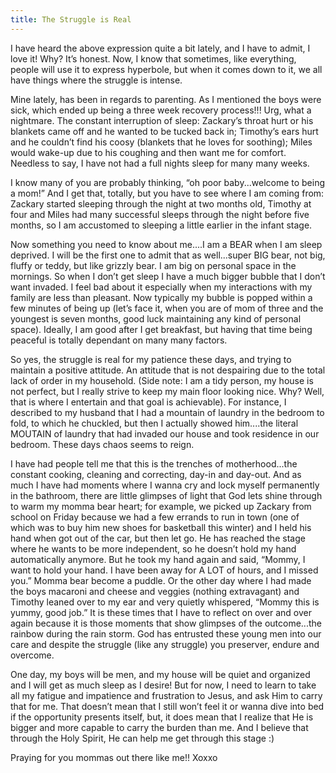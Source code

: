 ```yaml
---
title: The Struggle is Real
---
```


I have heard the above expression quite a bit lately, and I have to admit, I love it! Why? It’s honest. Now, I know that sometimes, like everything, people will use it to express hyperbole, but when it comes down to it, we all have things where the struggle is intense.

Mine lately, has been in regards to parenting. As I mentioned the boys were sick, which ended up being a three week recovery process!!! Urg, what a nightmare. The constant interruption of sleep: Zackary’s throat hurt or his blankets came off and he wanted to be tucked back in; Timothy’s ears hurt and he couldn’t find his coosy (blankets that he loves for soothing); Miles would wake-up due to his coughing and then want me for comfort. Needless to say, I have not had a full nights sleep for many many weeks.

I know many of you are probably thinking, “oh poor baby...welcome to being a mom!” And I get that, totally, but you have to see where I am coming from: Zackary started sleeping through the night at two months old, Timothy at four and Miles had many successful sleeps through the night before five months, so I am accustomed to sleeping a little earlier in the infant stage.

Now something you need to know about me....I am a BEAR when I am sleep deprived. I will be the first one to admit that as well...super BIG bear, not big, fluffy or teddy, but like grizzly bear. I am big on personal space in the mornings. So when I don’t get sleep I have a much bigger bubble that I don’t want invaded. I feel bad about it especially when my interactions with my family are less than pleasant. Now typically my bubble is popped within a few minutes of being up (let’s face it, when you are of mom of three and the youngest is seven months, good luck maintaining any kind of personal space). Ideally, I am good after I get breakfast, but having that time being peaceful is totally dependant on many many factors.

So yes, the struggle is real for my patience these days, and trying to maintain a positive attitude. An attitude that is not despairing due to the total lack of order in my household. (Side note: I am a tidy person, my house is not perfect, but I really strive to keep my main floor looking nice. Why? Well, that is where I entertain and that goal is achievable). For instance, I described to my husband that I had a mountain of laundry in the bedroom to fold, to which he chuckled, but then I actually showed him....the literal MOUTAIN of laundry that had invaded our house and took residence in our bedroom. These days chaos seems to reign.

I have had people tell me that this is the trenches of motherhood...the constant cooking, cleaning and correcting, day-in and day-out. And as much I have had moments where I wanna cry and lock myself permanently in the bathroom, there are little glimpses of light that God lets shine through to warm my momma bear heart; for example, we picked up Zackary from school on Friday because we had a few errands to run in town (one of which was to buy him new shoes for basketball this winter) and I held his hand when got out of the car, but then let go. He has reached the stage where he wants to be more independent, so he doesn’t hold my hand automatically anymore. But he took my hand again and said, “Mommy, I want to hold your hand. I have been away for A LOT of hours, and I missed you.” Momma bear become a puddle. Or the other day where I had made the boys macaroni and cheese and veggies (nothing extravagant) and Timothy leaned over to my ear and very quietly whispered, “Mommy this is yummy, good job.” It is these times that I have to reflect on over and over again because it is those moments that show glimpses of the outcome...the rainbow during the rain storm. God has entrusted these young men into our care and despite the struggle (like any struggle) you preserver, endure and overcome.

One day, my boys will be men, and my house will be quiet and organized and I will get as much sleep as I desire! But for now, I need to learn to take all my fatigue and impatience and frustration to Jesus, and ask Him to carry that for me. That doesn’t mean that I still won’t feel it or wanna dive into bed if the opportunity presents itself, but, it does mean that I realize that He is bigger and more capable to carry the burden than me. And I believe that through the Holy Spirit, He can help me get through this stage :)

Praying for you mommas out there like me!! Xoxxo
